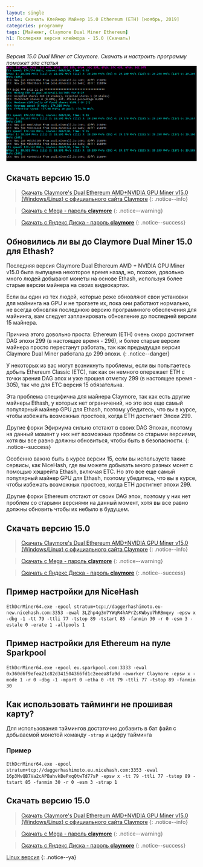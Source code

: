 ```yaml
---
layout: single
title: Скачать Клеймор Майнер 15.0 Ethereum (ETH) [ноябрь, 2019]
categories: programmy
tags: [Майнинг, Claymore Dual Miner Ethereum]
h1: Последняя версия клеймора - 15.0 (Скачать)
---
```

*Версия 15.0 Dual Miner от Claymore. Скачать и настроить программу поможет эта статья*
![claymore-miner](/assets/images/programmy/claymore-dual-miner.png)

## Скачать версию 15.0

> [Скачать Claymore's Dual Ethereum AMD+NVIDIA GPU Miner v15.0 (Windows/Linux) с официального сайта Claymore](https://claymoredualminer.com/ru)
{: .notice--info}
 
> [Скачать с Mega - пароль **claymore**](https://mega.nz/#!fHpBUSJb!AwBOgl9vxGJYYGt1TIzC5VShQAoD71R034gB1sOgJh8)
{: .notice--warning}

>[Скачать с Яндекс Диска - пароль **claymore**](https://yadi.sk/d/MPefLjxs_MMKzw)
{: .notice--success}

## Обновились ли вы до Claymore Dual Miner 15.0 для Ethash?

Последняя версия Claymore Dual Ethereum AMD + NVIDIA GPU Miner v15.0 была выпущена некоторое время назад, но, похоже, довольно много людей добывают монеты на основе Ethash, используя более старые версии майнера на своих видеокартах.
 
Если вы один из тех людей, которые реже обновляют свои установки для майнинга на GPU и не трогаете их, пока они работают нормально, не всегда обновляя последнюю версию программного обеспечения для майнинга, вам следует запланировать обновление до последней версии 15 майнера. 

Причина этого довольно проста: Ethereum (ETH) очень скоро достигнет DAG эпохи 299 (в настоящее время - 296), и более старые версии майнера просто перестанут работать, так как предыдущая версия Claymore Dual Miner работала до 299 эпохи. 
{: .notice--danger}

У некоторых из вас могут возникнуть проблемы, если вы попытаетесь добыть Ethereum Classic (ETC), так как он немного опережает ETH с точки зрения DAG эпох и уже прошел отметку 299 (в настоящее время - 305), так что для ETC версия 15 обязательна. 

Эта проблема специфична для майнера Claymore, так как есть другие майнеры Ethash, у которых нет ограничений, но это все еще самый популярный майнер GPU для Ethash, поэтому убедитесь, что вы в курсе, чтобы избежать возможных простоев, когда ETH достигает Эпохи 299. 

Другие форки Эфириума сильно отстают в своих DAG Эпохах, поэтому на данный момент у них нет возможных проблем со старыми версиями, хотя вы все равно должны обновиться, чтобы быть в безопасности. 
{: .notice--success}

Особенно важно быть в курсе версии 15, если вы используете такие сервисы, как NiceHash, где вы можете добывать много разных монет с помощью хэшрейта Ethash, включая ETC. Но это все еще самый популярный майнер GPU для Ethash, поэтому убедитесь, что вы в курсе, чтобы избежать возможных простоев, когда ETH достигнет эпохи 299. 

Другие форки Ethereum отстают от своих DAG эпох, поэтому у них нет проблем со старыми версиями на данный момент, хотя вы все равно должны обновить чтобы их небыло в будущем. 


## Скачать версию 15.0

> [Скачать Claymore's Dual Ethereum AMD+NVIDIA GPU Miner v15.0 (Windows/Linux) с официального сайта Claymore](https://claymoredualminer.com/ru)
{: .notice--info}
 
> [Скачать с Mega - пароль **claymore**](https://mega.nz/#!PbpGhQwQ!Zrw6x3QzMM1u26R1ewYi09m8ZUUnqNbDYz3-Ayzq5VM)
{: .notice--warning}

>[Скачать с Яндекс Диска - пароль **claymore**](https://yadi.sk/d/MPefLjxs_MMKzw)
{: .notice--success}


##  Пример настройки для NiceHash

```
EthDcrMiner64.exe -epool stratum+tcp://daggerhashimoto.eu-new.nicehash.com:3353 -ewal 3LZhp4g3m7YWqR4hAPrZsKWbyo7hRBmqvy -epsw x -dbg -1 -tt 79 -ttli 77 -tstop 89 -tstart 85 -fanmin 30 -r 0 -esm 3 -estale 0 -erate 1 -allpools 1

```
##  Пример настройки для Ethereum на пуле Sparkpool
```
EthDcrMiner64.exe -epool eu.sparkpool.com:3333 -ewal 0x360d6f9efea21c82d341504366fd1c2eeea8fa9d -eworker Claymore -epsw x -mode 1 -r 0 -dbg -1 -mport 0 -etha 0 -tt 79 -ttli 77 -tstop 89 -fanmin 30
```


<h2>  <a id="sect1"></a>Как использовать тайминги не прошивая карту?</h2>


Для использования таймингов достаточно добавить в бат файл с добываемой монетой команду <code>-strap</code> и цифру тайминга


###  Пример

```
EthDcrMiner64.exe -epool stratum+tcp://daggerhashimoto.eu.nicehash.com:3353 -ewal 16p3MvQB7Va2cAPBahvkBePxqQtwTd77sP -epsw x -tt 79 -ttli 77 -tstop 89 -tstart 85 -fanmin 30 -r 0 -esm 3 -strap 1

```



## Скачать версию 15.0
> [Скачать Claymore's Dual Ethereum AMD+NVIDIA GPU Miner v15.0 (Windows/Linux) с официального сайта Claymore](https://claymoredualminer.com/ru)
{: .notice--info}
 
> [Скачать с Mega - пароль **claymore**](https://mega.nz/#!PbpGhQwQ!Zrw6x3QzMM1u26R1ewYi09m8ZUUnqNbDYz3-Ayzq5VM)
{: .notice--warning}

>[Скачать с Яндекс Диска - пароль **claymore**](https://yadi.sk/d/MPefLjxs_MMKzw)
{: .notice--success}

[Linux версия](https://yadi.sk/d/cJgtYbP3-w15jQ)
{: .notice--ya}